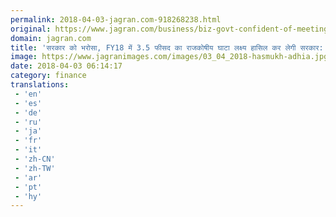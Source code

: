 ```yaml
---
permalink: 2018-04-03-jagran.com-918268238.html
original: https://www.jagran.com/business/biz-govt-confident-of-meeting-fiscal-deficit-target-of-fy18-17768511.html
domain: jagran.com
title: 'सरकार को भरोसा, FY18 में 3.5 फीसद का राजकोषीय घाटा लक्ष्य हासिल कर लेगी सरकार: अढिया'
image: https://www.jagranimages.com/images/03_04_2018-hasmukh-adhia.jpg
date: 2018-04-03 06:14:17
category: finance
translations: 
 - 'en'
 - 'es'
 - 'de'
 - 'ru'
 - 'ja'
 - 'fr'
 - 'it'
 - 'zh-CN'
 - 'zh-TW'
 - 'ar'
 - 'pt'
 - 'hy'
---
```


